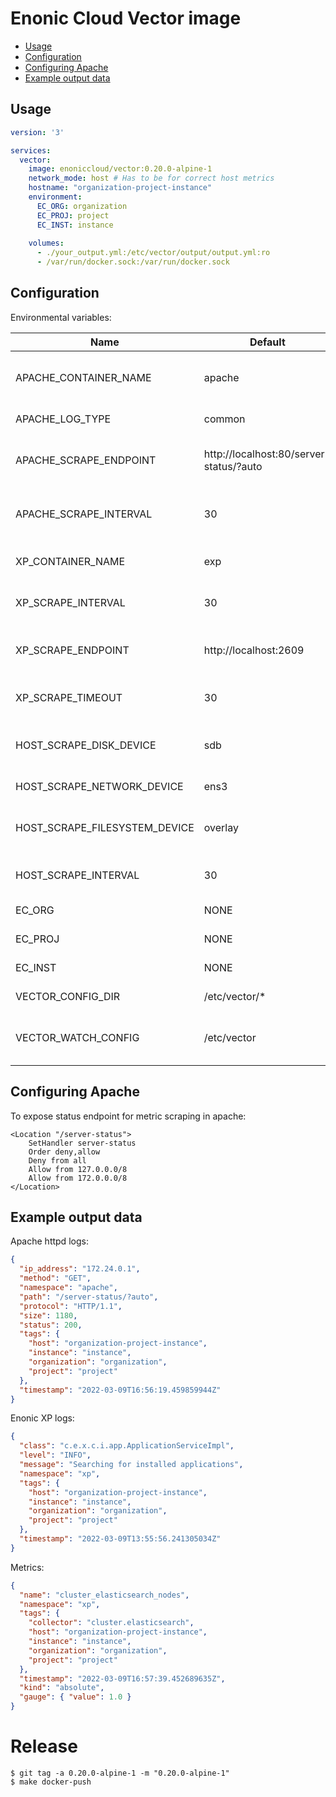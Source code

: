 <h1>Enonic Cloud Vector image</h1>

- [Usage](#usage)
- [Configuration](#configuration)
- [Configuring Apache](#configuring-apache)
- [Example output data](#example-output-data)

## Usage

```yaml
version: '3'

services:
  vector:
    image: enoniccloud/vector:0.20.0-alpine-1
    network_mode: host # Has to be for correct host metrics
    hostname: "organization-project-instance"
    environment:
      EC_ORG: organization
      EC_PROJ: project
      EC_INST: instance
      
    volumes:
      - ./your_output.yml:/etc/vector/output/output.yml:ro
      - /var/run/docker.sock:/var/run/docker.sock
```

## Configuration

Environmental variables:

| Name | Default | Description |
| --- | --- | --- |
| APACHE_CONTAINER_NAME | apache | Name of Apache container to collect logs |
| APACHE_LOG_TYPE | common | Log type of Apache logs |
| APACHE_SCRAPE_ENDPOINT | http://localhost:80/server-status/?auto | Endpoint for Apache metrics scraping |
| APACHE_SCRAPE_INTERVAL | 30 | Interval for Apache metrics scraping |
| XP_CONTAINER_NAME | exp | Name of XP container to collect logs |
| XP_SCRAPE_INTERVAL | 30 | Interval for XP metrics scraping |
| XP_SCRAPE_ENDPOINT | http://localhost:2609 | Endpoint for Apache metrics scraping |
| XP_SCRAPE_TIMEOUT | 30 | Timeout for XP metrics scraping |
| HOST_SCRAPE_DISK_DEVICE | sdb | Disk to scrape for read/write data |
| HOST_SCRAPE_NETWORK_DEVICE | ens3 | Network card for io metrics |
| HOST_SCRAPE_FILESYSTEM_DEVICE | overlay | Disk device to scrape for disk usage data |
| HOST_SCRAPE_INTERVAL | 30 | Interval for XP metrics scraping |
| EC_ORG | NONE | Enonic Cloud Organization |
| EC_PROJ | NONE | Enonic Cloud Project |
| EC_INST | NONE | Enonic Cloud Instance |
| VECTOR_CONFIG_DIR | /etc/vector/* | Configuration directories |
| VECTOR_WATCH_CONFIG | /etc/vector | Directory to watch for config changes |

## Configuring Apache

To expose status endpoint for metric scraping in apache:

```
<Location "/server-status">
    SetHandler server-status
    Order deny,allow
    Deny from all
    Allow from 127.0.0.0/8
    Allow from 172.0.0.0/8
</Location>
```

## Example output data

Apache httpd logs:

```json
{
  "ip_address": "172.24.0.1",
  "method": "GET",
  "namespace": "apache",
  "path": "/server-status/?auto",
  "protocol": "HTTP/1.1",
  "size": 1180,
  "status": 200,
  "tags": {
    "host": "organization-project-instance",
    "instance": "instance",
    "organization": "organization",
    "project": "project"
  },
  "timestamp": "2022-03-09T16:56:19.459859944Z"
}
```

Enonic XP logs:

```json
{
  "class": "c.e.x.c.i.app.ApplicationServiceImpl",
  "level": "INFO",
  "message": "Searching for installed applications",
  "namespace": "xp",
  "tags": {
    "host": "organization-project-instance",
    "instance": "instance",
    "organization": "organization",
    "project": "project"
  },
  "timestamp": "2022-03-09T13:55:56.241305034Z"
}
```

Metrics:

```json
{
  "name": "cluster_elasticsearch_nodes",
  "namespace": "xp",
  "tags": {
    "collector": "cluster.elasticsearch",
    "host": "organization-project-instance",
    "instance": "instance",
    "organization": "organization",
    "project": "project"
  },
  "timestamp": "2022-03-09T16:57:39.452689635Z",
  "kind": "absolute",
  "gauge": { "value": 1.0 }
}
```

# Release

```
$ git tag -a 0.20.0-alpine-1 -m "0.20.0-alpine-1"
$ make docker-push
```